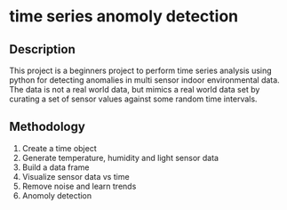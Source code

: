 # time series anomoly detection
## Description
This project is a beginners project to perform time series analysis using python for detecting anomalies in multi sensor indoor environmental data. The data is not a real world data, but mimics a real world data set by curating a set of sensor values against some random time intervals.
## Methodology
1. Create a time object
2. Generate temperature, humidity and light sensor data
3. Build a data frame
4. Visualize sensor data vs time
5. Remove noise and learn trends
6. Anomoly detection 

